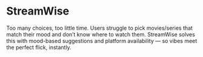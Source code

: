 # StreamWise
Too many choices, too little time. Users struggle to pick movies/series that match their mood and don’t know where to watch them. StreamWise solves this with mood-based suggestions and platform availability — so vibes meet the perfect flick, instantly.
